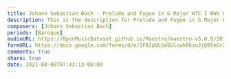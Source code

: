 ```yaml
---
title: Johann Sebastian Bach - Prelude and Fugue in G Major WTC I BWV 860 (2)
description: This is the description for Prelude and Fugue in G Major WTC I BWV 860 by Johann Sebastian Bach
composers: [Johann Sebastian Bach]
periods: [Baroque]
audioURL: https://OpenMusicDataset.github.io/Maestro/maestro-v3.0.0/2013/ORIG-MIDI_02_7_6_13_Group__MID--AUDIO_07_R1_2013_wav--1.midi
formURL: https://docs.google.com/forms/d/e/1FAIpQLSdGUlcwh0ksuJjQ95eGrZienWqEVoatzrfg73zOmZ2UcyRvKw/viewform
comments: true
share: true
date: 2021-08-08T07:43:13-06:00
---
```

